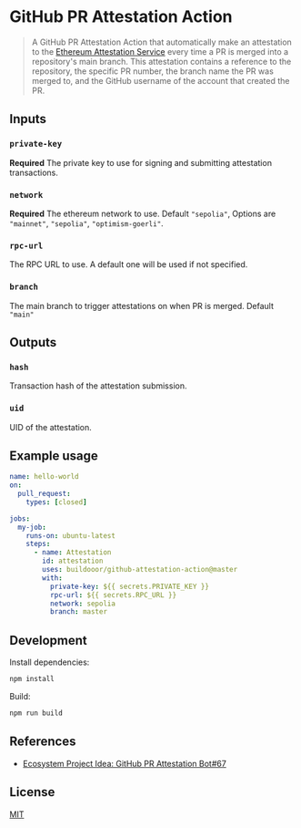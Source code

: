 # GitHub PR Attestation Action

> A GitHub PR Attestation Action that automatically make an attestation to the [Ethereum Attestation Service](https://easscan.org/) every time a PR is merged into a repository's main branch. This attestation contains a reference to the repository, the specific PR number, the branch name the PR was merged to, and the GitHub username of the account that created the PR.

## Inputs

### `private-key`

**Required** The private key to use for signing and submitting attestation transactions.

### `network`

**Required** The ethereum network to use. Default `"sepolia"`, Options are `"mainnet"`, `"sepolia"`, `"optimism-goerli"`.

### `rpc-url`

The RPC URL to use. A default one will be used if not specified.

### `branch`

The main branch to trigger attestations on when PR is merged. Default `"main"`

## Outputs

### `hash`

Transaction hash of the attestation submission.

### `uid`

UID of the attestation.

## Example usage

```yaml
name: hello-world
on:
  pull_request:
    types: [closed]

jobs:
  my-job:
    runs-on: ubuntu-latest
    steps:
      - name: Attestation
        id: attestation
        uses: buildooor/github-attestation-action@master
        with:
          private-key: ${{ secrets.PRIVATE_KEY }}
          rpc-url: ${{ secrets.RPC_URL }}
          network: sepolia
          branch: master
```

## Development

Install dependencies:

```sh
npm install
```

Build:

```sh
npm run build
```

## References

- [Ecosystem Project Idea: GitHub PR Attestation Bot#67](https://github.com/orgs/ethereum-optimism/projects/31/views/4?pane=issue&itemId=29632592)

## License

[MIT](LICENSE)
